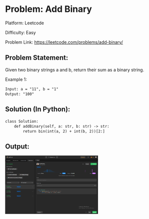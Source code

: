 # Problem: Add Binary

Platform: Leetcode

Difficulty: Easy

Problem Link: https://leetcode.com/problems/add-binary/

## Problem Statement:

Given two binary strings a and b, return their sum as a binary string.

Example 1:

    Input: a = "11", b = "1"
    Output: "100"  

## Solution (In Python):
    
    class Solution:
        def addBinary(self, a: str, b: str) -> str:
            return bin(int(a, 2) + int(b, 2))[2:]

## Output:
<img
  src="Output.png"
  alt="Alt text"
  title="Optional title"
  style="display: inline-block; margin: 0 auto; max-width: 300px">








